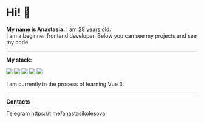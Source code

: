 # Hi! :wave:

**My name is Anastasia.** I am 28 years old.  
I am a beginner frontend developer.
Below you can see my projects and see my code
___

**My stack:**

<img src="https://img.shields.io/badge/Html-E34F26?style=for-the-badge&logo=HTML5&logoColor=white"/> <img src="https://img.shields.io/badge/CSS3-1572B6?style=for-the-badge&logo=CSS3&logoColor=white"/> <img src="https://img.shields.io/badge/Sass-CC6699?style=for-the-badge&logo=Sass&logoColor=white"/> <img src="https://img.shields.io/badge/JavaScript-F7DF1E?style=for-the-badge&logo=JavaScript&logoColor=white"/> <img src="https://img.shields.io/badge/Figma-F24E1E?style=for-the-badge&logo=Figma&logoColor=white"/>



I am currently in the process of learning Vue 3.

___

**Сontacts**

Telegram https://t.me/anastasikolesova
